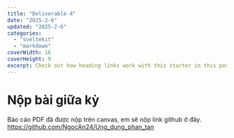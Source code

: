 ```yaml
---
title: "Deliverable 4"
date: "2025-2-6"
updated: "2025-2-6"
categories:
  - "sveltekit"
  - "markdown"
coverWidth: 16
coverHeight: 9
excerpt: Check out how heading links work with this starter in this post.
---
```

# Nộp bài giữa kỳ
Báo cáo PDF đã được nộp trên canvas, em sẽ nộp link github ở đây.
https://github.com/NgocAn24/Ung_dung_phan_tan
